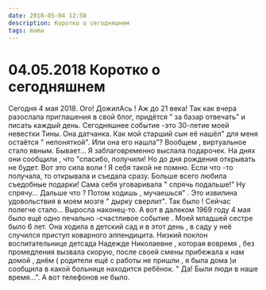 ```yaml
---
date: 2018-05-04 12:58
description: Коротко о сегодняшнем
tags: mama
---
```

# 04.05.2018 Коротко о сегодняшнем

Сегодня 4 мая 2018. Ого! ДожилАсь ! Аж до 21 века! Так как вчера разослала приглашения в свой блог, придётся " за базар отвечать" и писать каждый день. Сегодняшнее событие -это 30-летие моей невестки Тины. Она датчанка. Как мой старший сын её нашёл" для меня остаётся " непоняткой". Или она его нашла"? Вообщем , виртуальное стало явным. Бывает... Я заблаговременно выслала подарочек. На днях они сообщили , что "спасибо, получили! Но до дня рождения открывать не будет. Вот это сила воли ! Я себя такой не помню. Если что -то получала, то открывала и съедала сразу. Больше всего любила съедобные подарки! Сама себя уговаривала " спрячь подальше!" Ну спрячу... Дальше что ? Потом ходишь , мучаешься" . Это извилина удовольствия в моем мозге " дырку сверлит". Так было ! Сейчас полегче стало... Выросла наконец-то. А вот в далеком 1969 году 4 мая было ещё одно печально -счастливое событие . Моей младшей сестре было 6 лет. Она ходила в детский сад и в этот день , в саду у неё случился приступ коварного аппендицита. Низкий поклон воспитательнице детсада Надежде Николаевне , которая вовремя , без промедления вызвала скорую, после своей смены прибежала к нам домой , днём ( родители ещё с работы не пришли , я была дома )и сообщила в какой больнице находится ребёнок. " Да! Были люди в наше время...". А вот телефонов не было.
